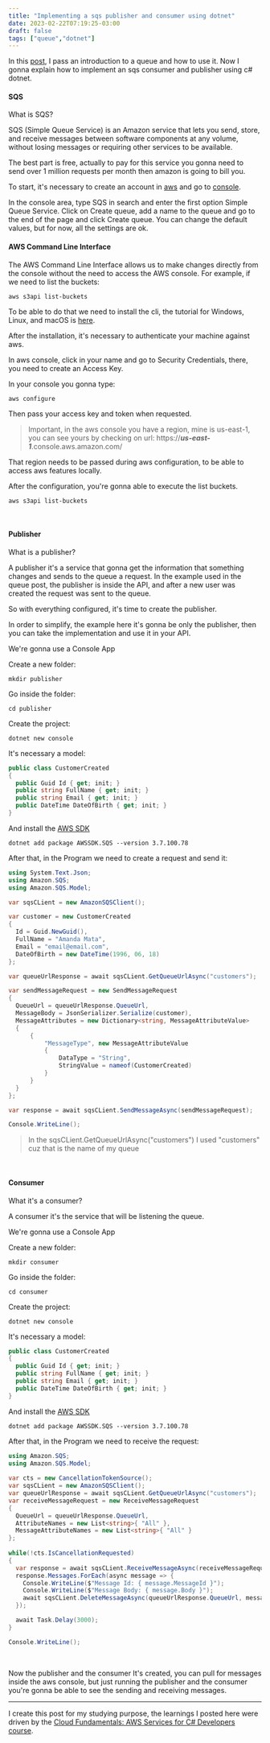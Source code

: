 ```yaml
---
title: "Implementing a sqs publisher and consumer using dotnet"
date: 2023-02-22T07:19:25-03:00
draft: false
tags: ["queue","dotnet"]
---
```


In this [post](/queue), I pass an introduction to a queue and how to use it. Now I gonna explain how to implement an sqs consumer and publisher using c# dotnet.
<br/>
#### SQS

What is SQS?

SQS (Simple Queue Service) is an Amazon service that lets you send, store, and receive messages between software components at any volume, without losing messages or requiring other services to be available.

The best part is free, actually to pay for this service you gonna need to send over 1 million requests per month then amazon is going to bill you.

To start, it's necessary to create an account in [aws](https://aws.amazon.com/) and go to [console](https://console.aws.amazon.com).

In the console area, type SQS in search and enter the first option Simple Queue Service.
Click on Create queue, add a name to the queue and go to the end of the page and click Create queue. You can change the default values, but for now, all the settings are ok.
<br/>
#### AWS Command Line Interface

The AWS Command Line Interface allows us to make changes directly from the console without the need to access the AWS console.
For example, if we need to list the buckets:
```shell
aws s3api list-buckets
```

To be able to do that we need to install the cli, the tutorial for Windows, Linux, and macOS is [here](https://docs.aws.amazon.com/cli/latest/userguide/getting-started-install.html).

After the installation, it's necessary to authenticate your machine against aws.

In aws console, click in your name and go to Security Credentials, there, you need to create an Access Key.

In your console you gonna type:
```shell
aws configure
```

Then pass your access key and token when requested.

> Important, in the aws console you have a region, mine is us-east-1, you can see yours by checking on url: https://***us-east-1***.console.aws.amazon.com/

That region needs to be passed during aws configuration, to be able to access aws features locally.

After the configuration, you're gonna able to execute the list buckets. 
```shell
aws s3api list-buckets
```
<br/>

#### Publisher
What is a publisher?

A publisher it's a service that gonna get the information that something changes and sends to the queue a request.
In the example used in the queue post, the publisher is inside the API, and after a new user was created the request was sent to the queue.

So with everything configured, it's time to create the publisher.

In order to simplify, the example here it's gonna be only the publisher, then you can take the implementation and use it in your API.

We're gonna use a Console App

Create a new folder:
```shell
mkdir publisher
```
Go inside the folder:
```shell
cd publisher
```
Create the project:
```shell
dotnet new console
```

It's necessary a model:
```csharp
public class CustomerCreated
{
  public Guid Id { get; init; }
  public string FullName { get; init; }
  public string Email { get; init; }
  public DateTime DateOfBirth { get; init; }
}
```

And install the [AWS SDK](https://www.nuget.org/packages/AWSSDK.SQS)
```shell
dotnet add package AWSSDK.SQS --version 3.7.100.78
``` 

After that, in the Program we need to create a request and send it:

```csharp
using System.Text.Json;
using Amazon.SQS;
using Amazon.SQS.Model;

var sqsCLient = new AmazonSQSClient();

var customer = new CustomerCreated
{
  Id = Guid.NewGuid(),
  FullName = "Amanda Mata",
  Email = "email@email.com",
  DateOfBirth = new DateTime(1996, 06, 18)
};

var queueUrlResponse = await sqsCLient.GetQueueUrlAsync("customers");

var sendMessageRequest = new SendMessageRequest
{
  QueueUrl = queueUrlResponse.QueueUrl, 
  MessageBody = JsonSerializer.Serialize(customer),
  MessageAttributes = new Dictionary<string, MessageAttributeValue>
  {
      {
          "MessageType", new MessageAttributeValue
          {
              DataType = "String", 
              StringValue = nameof(CustomerCreated)
          }
      }
  }
};

var response = await sqsCLient.SendMessageAsync(sendMessageRequest);

Console.WriteLine();
```

> In the sqsCLient.GetQueueUrlAsync("customers") I used "customers" cuz that is the name of my queue

<br/>

#### Consumer
What it's a consumer? 

A consumer it's the service that will be listening the queue.

We're gonna use a Console App

Create a new folder:
```shell
mkdir consumer
```
Go inside the folder:
```shell
cd consumer
```
Create the project:
```shell
dotnet new console
```

It's necessary a model:
```csharp
public class CustomerCreated
{
  public Guid Id { get; init; }
  public string FullName { get; init; }
  public string Email { get; init; }
  public DateTime DateOfBirth { get; init; }
}
```

And install the [AWS SDK](https://www.nuget.org/packages/AWSSDK.SQS)
```shell
dotnet add package AWSSDK.SQS --version 3.7.100.78
```

After that, in the Program we need to receive the request:

```csharp
using Amazon.SQS;
using Amazon.SQS.Model;
	 
var cts = new CancellationTokenSource();
var sqsCLient = new AmazonSQSClient();
var queueUrlResponse = await sqsCLient.GetQueueUrlAsync("customers");
var receiveMessageRequest = new ReceiveMessageRequest
{
  QueueUrl = queueUrlResponse.QueueUrl,
  AttributeNames = new List<string>{ "All" },
  MessageAttributeNames = new List<string>{ "All" }
};
	 
while(!cts.IsCancellationRequested)
{
  var response = await sqsCLient.ReceiveMessageAsync(receiveMessageRequest, cts.Token);
  response.Messages.ForEach(async message => {
    Console.WriteLine($"Message Id: { message.MessageId }");
    Console.WriteLine($"Message Body: { message.Body }");
    await sqsCLient.DeleteMessageAsync(queueUrlResponse.QueueUrl, message.ReceiptHandle);
  });

  await Task.Delay(3000);
}

Console.WriteLine();
```
<br/>

Now the publisher and the consumer It's created, you can pull for messages inside the aws console, but just running the publisher and the consumer you're gonna be able to see the sending and receiving messages.
___

I create this post for my studying purpose, the learnings I posted here were driven by the [Cloud Fundamentals: AWS Services for C# Developers course](https://nickchapsas.com/p/cloud-fundamentals-aws-services-for-c-developers).

